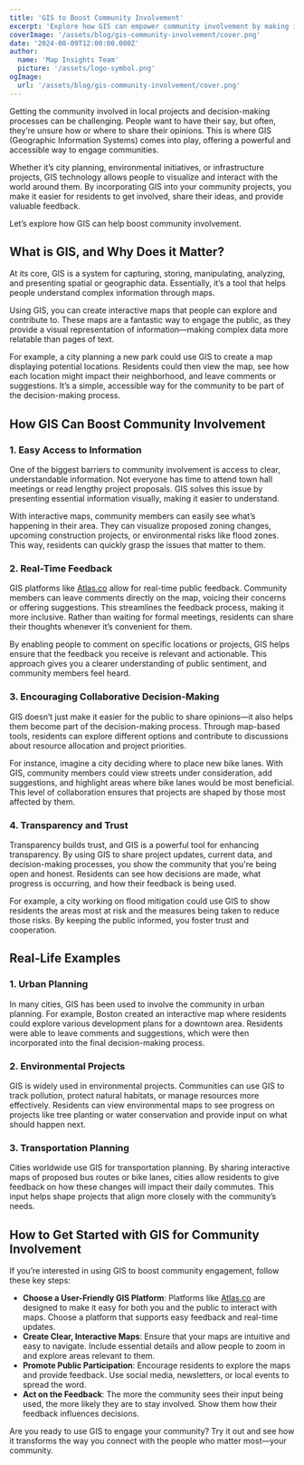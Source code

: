```yaml
---
title: 'GIS to Boost Community Involvement'
excerpt: 'Explore how GIS can empower community involvement by making information accessible, facilitating real-time feedback, and fostering collaborative decision-making.'
coverImage: '/assets/blog/gis-community-involvement/cover.png'
date: '2024-08-09T12:00:00.000Z'
author:
  name: 'Map Insights Team'
  picture: '/assets/logo-symbol.png'
ogImage:
  url: '/assets/blog/gis-community-involvement/cover.png'
---
```


Getting the community involved in local projects and decision-making processes can be challenging. People want to have their say, but often, they’re unsure how or where to share their opinions. This is where GIS (Geographic Information Systems) comes into play, offering a powerful and accessible way to engage communities.

Whether it’s city planning, environmental initiatives, or infrastructure projects, GIS technology allows people to visualize and interact with the world around them. By incorporating GIS into your community projects, you make it easier for residents to get involved, share their ideas, and provide valuable feedback.

Let’s explore how GIS can help boost community involvement.

## What is GIS, and Why Does it Matter?

At its core, GIS is a system for capturing, storing, manipulating, analyzing, and presenting spatial or geographic data. Essentially, it’s a tool that helps people understand complex information through maps.

Using GIS, you can create interactive maps that people can explore and contribute to. These maps are a fantastic way to engage the public, as they provide a visual representation of information—making complex data more relatable than pages of text.

For example, a city planning a new park could use GIS to create a map displaying potential locations. Residents could then view the map, see how each location might impact their neighborhood, and leave comments or suggestions. It’s a simple, accessible way for the community to be part of the decision-making process.

## How GIS Can Boost Community Involvement

### 1. Easy Access to Information

One of the biggest barriers to community involvement is access to clear, understandable information. Not everyone has time to attend town hall meetings or read lengthy project proposals. GIS solves this issue by presenting essential information visually, making it easier to understand.

With interactive maps, community members can easily see what’s happening in their area. They can visualize proposed zoning changes, upcoming construction projects, or environmental risks like flood zones. This way, residents can quickly grasp the issues that matter to them.

### 2. Real-Time Feedback

GIS platforms like [Atlas.co](https://atlas.co) allow for real-time public feedback. Community members can leave comments directly on the map, voicing their concerns or offering suggestions. This streamlines the feedback process, making it more inclusive. Rather than waiting for formal meetings, residents can share their thoughts whenever it’s convenient for them.

By enabling people to comment on specific locations or projects, GIS helps ensure that the feedback you receive is relevant and actionable. This approach gives you a clearer understanding of public sentiment, and community members feel heard.

### 3. Encouraging Collaborative Decision-Making

GIS doesn’t just make it easier for the public to share opinions—it also helps them become part of the decision-making process. Through map-based tools, residents can explore different options and contribute to discussions about resource allocation and project priorities.

For instance, imagine a city deciding where to place new bike lanes. With GIS, community members could view streets under consideration, add suggestions, and highlight areas where bike lanes would be most beneficial. This level of collaboration ensures that projects are shaped by those most affected by them.

### 4. Transparency and Trust

Transparency builds trust, and GIS is a powerful tool for enhancing transparency. By using GIS to share project updates, current data, and decision-making processes, you show the community that you're being open and honest. Residents can see how decisions are made, what progress is occurring, and how their feedback is being used.

For example, a city working on flood mitigation could use GIS to show residents the areas most at risk and the measures being taken to reduce those risks. By keeping the public informed, you foster trust and cooperation.

## Real-Life Examples

### 1. Urban Planning

In many cities, GIS has been used to involve the community in urban planning. For example, Boston created an interactive map where residents could explore various development plans for a downtown area. Residents were able to leave comments and suggestions, which were then incorporated into the final decision-making process.

### 2. Environmental Projects

GIS is widely used in environmental projects. Communities can use GIS to track pollution, protect natural habitats, or manage resources more effectively. Residents can view environmental maps to see progress on projects like tree planting or water conservation and provide input on what should happen next.

### 3. Transportation Planning

Cities worldwide use GIS for transportation planning. By sharing interactive maps of proposed bus routes or bike lanes, cities allow residents to give feedback on how these changes will impact their daily commutes. This input helps shape projects that align more closely with the community’s needs.

## How to Get Started with GIS for Community Involvement

If you’re interested in using GIS to boost community engagement, follow these key steps:

- **Choose a User-Friendly GIS Platform**: Platforms like [Atlas.co](https://atlas.co) are designed to make it easy for both you and the public to interact with maps. Choose a platform that supports easy feedback and real-time updates.
- **Create Clear, Interactive Maps**: Ensure that your maps are intuitive and easy to navigate. Include essential details and allow people to zoom in and explore areas relevant to them.
- **Promote Public Participation**: Encourage residents to explore the maps and provide feedback. Use social media, newsletters, or local events to spread the word.
- **Act on the Feedback**: The more the community sees their input being used, the more likely they are to stay involved. Show them how their feedback influences decisions.

Are you ready to use GIS to engage your community? Try it out and see how it transforms the way you connect with the people who matter most—your community.
